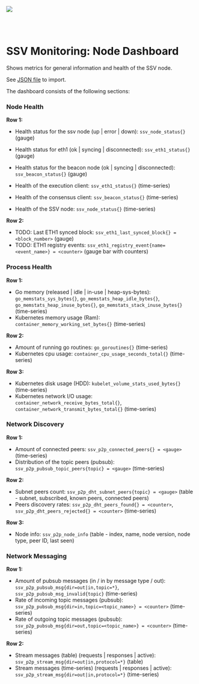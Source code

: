 [<img src="../docs/resources/ssv_header_image.png" >](https://www.ssvlabs.io/)

<br>
<br>


# SSV Monitoring: Node Dashboard

Shows metrics for general information and health of the SSV node.

See [JSON file](./dashboard_ssv_node.json) to import.

The dashboard consists of the following sections:

### Node Health

**Row 1:**
* Health status for the ssv node (up | error | down): `ssv_node_status{}` (gauge)
* Health status for eth1 (ok | syncing | disconnected): `ssv_eth1_status{}` (gauge)
* Health status for the beacon node (ok | syncing | disconnected): `ssv_beacon_status{}` (gauge)


* Health of the execution client: `ssv_eth1_status{}` (time-series)
* Health of the consensus client: `ssv_beacon_status{}` (time-series)
* Health of the SSV node: `ssv_node_status{}` (time-series)

**Row 2:**
* TODO: Last ETH1 synced block: `ssv_eth1_last_synced_block{} = <block_number>` (gauge)
* TODO: ETH1 registry events: `ssv_eth1_registry_event{name=<event_name>} = <counter>` (gauge bar with counters)

### Process Health

**Row 1:**
* Go memory (released | idle | in-use | heap-sys-bytes): `go_memstats_sys_bytes{}`, `go_memstats_heap_idle_bytes{}`, `go_memstats_heap_inuse_bytes{}`, `go_memstats_stack_inuse_bytes{}` (time-series)
* Kubernetes memory usage (Ram): `container_memory_working_set_bytes{}` (time-series)

**Row 2:**
* Amount of running go routines: `go_goroutines{}` (time-series)
* Kubernetes cpu usage: `container_cpu_usage_seconds_total{}` (time-series)

**Row 3:**
* Kubernetes disk usage (HDD): `kubelet_volume_stats_used_bytes{}` (time-series)
* Kubernetes network I/O usage: `container_network_receive_bytes_total{}`, `container_network_transmit_bytes_total{}` (time-series)

### Network Discovery

**Row 1:**
* Amount of connected peers: `ssv_p2p_connected_peers{} = <gauge>` (time-series)
* Distribution of the topic peers (pubsub): `ssv_p2p_pubsub_topic_peers{topic} = <gauge>` (time-series)

**Row 2:**
* Subnet peers count: `ssv_p2p_dht_subnet_peers{topic} = <gauge>` (table - subnet, subscribed, known peers, connected peers)
* Peers discovery rates: `ssv_p2p_dht_peers_found{} = <counter>`, `ssv_p2p_dht_peers_rejected{} = <counter>` (time-series)

**Row 3:**
* Node info: `ssv_p2p_node_info` (table - index, name, node version, node type, peer ID, last seen)

### Network Messaging

**Row 1:**
* Amount of pubsub messages (in / in by message type / out): `ssv_p2p_pubsub_msg{dir=out|in,topic=*}`, `ssv_p2p_pubsub_msg_invalid{topic}` (time-series)
* Rate of incoming topic messages (pubsub): `ssv_p2p_pubsub_msg{dir=in,topic=<topic_name>} = <counter>` (time-series)
* Rate of outgoing topic messages (pubsub): `ssv_p2p_pubsub_msg{dir=out,topic=<topic_name>} = <counter>` (time-series)

**Row 2:**
* Stream messages (table) (requests | responses | active): `ssv_p2p_stream_msg{dir=out|in,protocol=*}` (table)
* Stream messages (time-series) (requests | responses | active): `ssv_p2p_stream_msg{dir=out|in,protocol=*}` (time-series)
